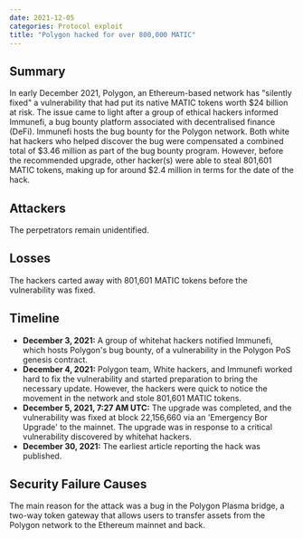 ```yaml
---
date: 2021-12-05
categories: Protocol exploit
title: "Polygon hacked for over 800,000 MATIC"
---
```


## Summary

In early December 2021, Polygon, an Ethereum-based network has "silently fixed" a vulnerability that had put its native MATIC tokens worth $24 billion at risk. The issue came to light after a group of ethical hackers informed Immunefi, a bug bounty platform associated with decentralised finance (DeFi). Immunefi hosts the bug bounty for the Polygon network. Both white hat hackers who helped discover the bug were compensated a combined total of $3.46 million as part of the bug bounty program. However, before the recommended upgrade, other hacker(s) were able to steal 801,601 MATIC tokens, making up for around $2.4 million in terms for the date of the hack.

## Attackers

The perpetrators remain unidentified. 

## Losses

The hackers carted away with 801,601 MATIC tokens before the vulnerability was fixed.

## Timeline

- **December 3, 2021:**  A group of whitehat hackers notified Immunefi, which hosts Polygon's bug bounty, of a vulnerability in the Polygon PoS genesis contract.
- **December 4, 2021:**  Polygon team, White hackers, and Immunefi worked hard to fix the vulnerability and started preparation to bring the necessary update. However, the hackers were quick to notice the movement in the network and stole 801,601 MATIC tokens.
- **December 5, 2021, 7:27 AM UTC:**  The upgrade was completed, and the vulnerability was fixed at block 22,156,660 via an 'Emergency Bor Upgrade' to the mainnet. The upgrade was in response to a critical vulnerability discovered by whitehat hackers.
- **December 30, 2021:** The earliest article reporting the hack was published.

## Security Failure Causes

The main reason for the attack was a bug in the Polygon Plasma bridge, a two-way token gateway that allows users to transfer assets from the Polygon network to the Ethereum mainnet and back.
